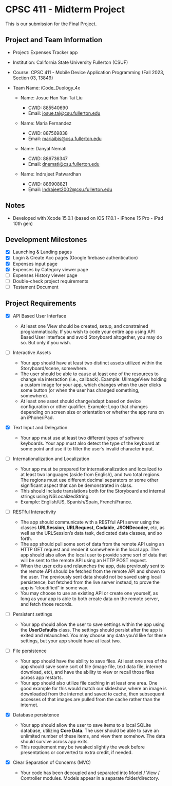 # CPSC 411 - Midterm Project #

This is our submission for the Final Project.

## Project and Team Information ##

* Project: Expenses Tracker app
* Institution: California State University Fullerton (CSUF)
* Course: CPSC 411 - Mobile Device Application Programming (Fall 2023, Section 03, 13849)
* Team Name: iCode_Duology_4x

	* Name: Josue Han Yan Tai Liu
		* CWID: 885540690
		* Email: josue.tai@csu.fullerton.edu

	* Name: Maria Fernandez
		* CWID: 887569838
		* Email: mariaibis@csu.fullerton.edu

	* Name: Danyal Nemati
		* CWID: 886736347
		* Email: dnemati@csu.fullerton.edu

	* Name: Indrajeet Patwardhan
		* CWID: 886908821
		* Email: Indrajeet2002@csu.fullerton.edu

## Notes ##

* Developed with Xcode 15.0.1 (based on iOS 17.0.1 - iPhone 15 Pro - iPad 10th gen)

## Development Milestones ##

- [x] Launching & Landing pages
- [x] Login & Create Acc pages (Google firebase authentication)
- [x] Expenses input page
- [x] Expenses by Category viewer page
- [ ] Expenses History viewer page
- [ ] Double-check project requirements
- [ ] Testament Document

## Project Requirements ##

- [x] API Based User Interface

	- At least one View should be created, setup, and constrained programmatically. If you wish to code your entire app using API Based User Interface and avoid Storyboard altogether, you may do so. But only if you wish.

- [ ] Interactive Assets

	- Your app should have at least two distinct assets utilized within the Storyboard/scene, somewhere.
	- The user should be able to cause at least one of the resources to change via interaction (i.e., callback). Example: UIImageView holding a custom image for your app, which changes when the user clicks some button (or when the user has changed something, somewhere).
	- At least one asset should change/adapt based on device configuration or other qualifier. Example: Logo that changes depending on screen size or orientation or whether the app runs on an iPhone/iPad.

- [x] Text Input and Delegation

	- Your app must use at least two different types of software keyboards. Your app must also detect the type of the keyboard at some point and use it to filter the user’s invalid character input.

- [ ] Internationalization and Localization

	- Your app must be prepared for internationalization and localized to at least two languages (aside from English), and two total regions. The regions must use different decimal separators or some other significant aspect that can be demonstrated in class.
	- This should include translations both for the Storyboard and internal strings using NSLocalizedString.
	- Example: English/US, Spanish/Spain, French/France.

- [ ] RESTful Interactivity

	- The app should communicate with a RESTful API server using the classes **URLSession**,
**URLRequest**, **Codable**, **JSONDecoder**, etc, as well as the URLSession’s data task, dedicated data classes, and so forth.
	- The app should pull some sort of data from the remote API using an HTTP GET request and render it somewhere in the local app. The app should also allow the local user to provide some sort of data that will be sent to the remote API using an HTTP POST request.
	- When the user exits and relaunches the app, data previously sent to the remote API should be fetched from the remote API and shown to the user. The previously sent data should not be saved using local persistence, but fetched from the live server instead, to prove the app is “cloudified” in some way.
	- You may choose to use an existing API or create one yourself, as long as your app is able to both create data on the remote server, and fetch those records.

- [ ] Persistent settings

	- Your app should allow the user to save settings within the app using the **UserDefaults** class. The settings should persist after the app is exited and relaunched. You may choose any data you’d like for these settings, but your app should have at least two.

- [ ] File persistence

	- Your app should have the ability to save files. At least one area of the app should save some sort of file (image file, text data file, internet download, etc), and have the ability to view or recall those files across app restarts.
	- Your app should also utilize file caching in at least one area. One good example for this would match our slideshow, where an image is downloaded from the internet and saved to cache, then subsequent accesses of that images are pulled from the cache rather than the internet.

- [x] Database persistence

	- Your app should allow the user to save items to a local SQLite database, utilizing **Core Data**. The user should be able to save an unlimited number of these items, and view them somehow. The data should survive across app exits.
	- This requirement may be tweaked slightly the week before presentations or converted to extra credit, if needed.

- [x] Clear Separation of Concerns (MVC)

	- Your code has been decoupled and separated into Model / View / Controller modules. Models appear in a separate folder/directory.
